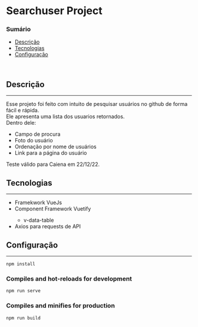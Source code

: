 # Searchuser Project

<h3>Sumário</h3>
<ul>
	<li>
		<a href="#descricao">Descrição</a>
	</li>
	<li>
		<a href="#tecnologias">Tecnologias</a>
	</li>
	<li>
		<a href="#configuracao">Configuração</a>
	</li>
</ul>

</br>

<h2 id="descricao">Descrição</h2>
	<hr/>
	<p>
		Esse projeto foi feito com intuito de pesquisar usuários no github de forma fácil e rápida.</br>
		Ele apresenta uma lista dos usuarios retornados.</br>
		Dentro dele:</br>
		<ul>
			<li>Campo de procura</li>
			<li>Foto do usuário</li>
			<li>Ordenação por nome de usuários</li>
			<li>Link para a página do usuário</li>
		</ul>
		Teste válido para Caiena em 22/12/22.
	</p>

<h2 id="tecnologias">Tecnologias</h2>
<hr/>
<p>
	<ul>
		<li>Framekwork VueJs</li>
		<li>Component Framework Vuetify</li>
			<ul>
				<li>v-data-table</li>
			</ul>
		<li>Axios para requests de API</li>
	</ul>
</p>


<h2 id="configuracao">Configuração</h2>
<hr/>

```
npm install
```

### Compiles and hot-reloads for development
```
npm run serve
```

### Compiles and minifies for production
```
npm run build
```
